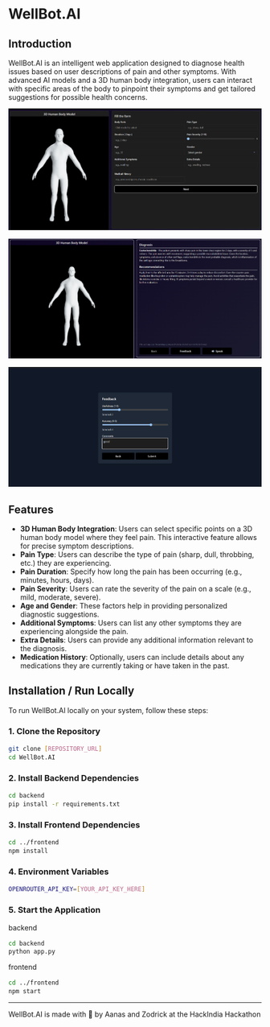 # WellBot.AI

## Introduction

WellBot.AI is an intelligent web application designed to diagnose health issues based on user descriptions of pain and other symptoms. With advanced AI models and a 3D human body integration, users can interact with specific areas of the body to pinpoint their symptoms and get tailored suggestions for possible health concerns.


![WellBot preview 2](./img1.png)


![WellBot preview 2](./img2.png)


![WellBot preview 2](./img3.png)


## Features

- **3D Human Body Integration**: Users can select specific points on a 3D human body model where they feel pain. This interactive feature allows for precise symptom descriptions.
- **Pain Type**: Users can describe the type of pain (sharp, dull, throbbing, etc.) they are experiencing.
- **Pain Duration**: Specify how long the pain has been occurring (e.g., minutes, hours, days).
- **Pain Severity**: Users can rate the severity of the pain on a scale (e.g., mild, moderate, severe).
- **Age and Gender**: These factors help in providing personalized diagnostic suggestions.
- **Additional Symptoms**: Users can list any other symptoms they are experiencing alongside the pain.
- **Extra Details**: Users can provide any additional information relevant to the diagnosis.
- **Medication History**: Optionally, users can include details about any medications they are currently taking or have taken in the past.

## Installation / Run Locally

To run WellBot.AI locally on your system, follow these steps:
### 1. Clone the Repository

```bash
git clone [REPOSITORY_URL]
cd WellBot.AI
```

### 2. Install Backend Dependencies

```bash
cd backend
pip install -r requirements.txt
```

### 3. Install Frontend Dependencies

```bash
cd ../frontend
npm install
```

### 4. Environment Variables

```bash
OPENROUTER_API_KEY=[YOUR_API_KEY_HERE]
```

### 5. Start the Application

backend
```bash
cd backend
python app.py
```

frontend
```bash
cd ../frontend
npm start
```

---

WellBot.AI is made with 💖 by Aanas and Zodrick at the HackIndia Hackathon
